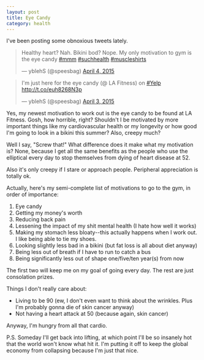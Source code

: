 ```yaml
---
layout: post
title: Eye Candy
category: health
---
```


I've been posting some obnoxious tweets lately.

<blockquote class="twitter-tweet" lang="en"><p lang="en" dir="ltr">Healthy heart? Nah. Bikini bod? Nope. My only motivation to gym is the eye candy <a href="https://twitter.com/hashtag/mmm?src=hash">#mmm</a> <a href="https://twitter.com/hashtag/suchhealth?src=hash">#suchhealth</a> <a href="https://twitter.com/hashtag/muscleshirts?src=hash">#muscleshirts</a></p>&mdash; yblehS (@speesbag) <a href="https://twitter.com/speesbag/status/584426831719243776">April 4, 2015</a></blockquote>
<script async src="//platform.twitter.com/widgets.js" charset="utf-8"></script>

<blockquote class="twitter-tweet" lang="en"><p lang="en" dir="ltr">I&#39;m just here for the eye candy (@ LA Fitness) on <a href="https://twitter.com/hashtag/Yelp?src=hash">#Yelp</a> <a href="http://t.co/euh8268N3p">http://t.co/euh8268N3p</a></p>&mdash; yblehS (@speesbag) <a href="https://twitter.com/speesbag/status/584116421443002368">April 3, 2015</a></blockquote>
<script async src="//platform.twitter.com/widgets.js" charset="utf-8"></script>

Yes, my newest motivation to work out is the eye candy to be found at LA Fitness. Gosh, how horrible, right? Shouldn't I be motivated by more important things like my cardiovascular health or my longevity or how good I'm going to look in a bikini this summer? Also, creepy much?

Well I say, "Screw that!" What difference does it make what my motivation is? None, because I get all the same benefits as the people who use the elliptical every day to stop themselves from dying of heart disease at 52. 

Also it's only creepy if I stare or approach people. Peripheral appreciation is totally ok.

Actually, here's my semi-complete list of motivations to go to the gym, in order of importance:

1. Eye candy
2. Getting my money's worth
3. Reducing back pain
4. Lessening the impact of my shit mental health (I hate how well it works)
5. Making my stomach less bloaty--this actually happens when I work out. I like being able to tie my shoes.
6. Looking slightly less bad in a bikini (but fat loss is all about diet anyway)
7. Being less out of breath if I have to run to catch a bus
8. Being significantly less out of shape one/five/ten year(s) from now

The first two will keep me on my goal of going every day. The rest are just consolation prizes.

Things I don't really care about:

- Living to be 90 (ew, I don't even want to think about the wrinkles. Plus I'm probably gonna die of skin cancer anyway)
- Not having a heart attack at 50 (because again, skin cancer)

Anyway, I'm hungry from all that cardio. 

P.S. Someday I'll get back into lifting, at which point I'll be so insanely hot that the world won't know what hit it. I'm putting it off to keep the global economy from collapsing because I'm just that nice.
